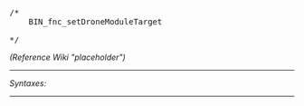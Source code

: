 <pre>/*
	BIN_fnc_setDroneModuleTarget

*/</pre>
*(Reference Wiki "placeholder")*


---
*Syntaxes:*

<!-- [] call `BIN_fnc_setDroneModuleTarget` -->

---
